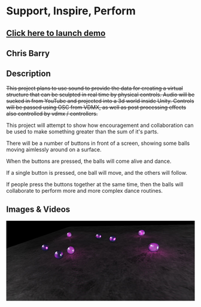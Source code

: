 # Support, Inspire, Perform

## [Click here to launch demo](http://chrisbarry.info/)

## Chris Barry

## Description

~~This project plans to use sound to provide the data for creating a virtual structure that can be sculpted in real time by physical controls. Audio will be sucked in from YouTube and projected into a 3d world inside Unity. Controls will be passed using OSC from VDMX, as well as post processing effects also controlled by vdmx / controllers.~~

This project will attempt to show how encouragement and collaboration can be used to make something greater than the sum of it's parts.

There will be a number of buttons in front of a screen, showing some balls moving aimlessly around on a surface.

When the buttons are pressed, the balls will come alive and dance.

If a single button is pressed, one ball will move, and the others will follow.

If people press the buttons together at the same time, then the balls will collaborate to perform more and more complex dance routines.

## Images & Videos

![Example Image](project_images/Balls-AI-Working-Realtime-Lighting.jpg?raw=true "Example Image")
